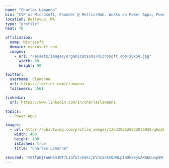 ```yaml
---
name: "Charles Lamanna"
bio: "CVP at Microsoft, Founder @ MetricsHub. Works on Power Apps, Power Automate, Power Virtual Agent, Common Data Service and Dynamics 365."
location: Bellevue, WA
type: "profile"
heat: 78

affiliation:
  name: Microsoft
  domain: microsoft.com
  images:
    - url: "/assets/images/organizations/microsoft.com-50x50.jpg"
      width: 50
      height: 50

twitter:
  username: clamanna
  url: https://twitter.com/clamanna
  followers: 4561

linkedin:
  url: https://www.linkedin.com/in/charleslamanna

topics:
  - Power Apps

images:
  - url: https://pbs.twimg.com/profile_images/1263202626922876928/g6qGbHZ-_400x400.jpg
    width: 400
    height: 400
    isCached: true
    title: "Charles Lamanna"

secured: "mmtfWBjTWWH6mJWT7L1afut/6GK1jEVJsaaKmQQWLpIHUk8eyuAXAEQuxp8W7c0L8mI5S+HA27qmKw5nADS6z+BKWZ2jO/HVM3jFqYQJ5WrmVXYUi1Fq6F5UjDdOKnO1lgmAj/VCgPBC8oPWetgg0vRHBxz8Suc0As0pKgj5U3KLsun7DuLV/bAYMmgsib+yo0q9JU5A1ksRXYlEhXd+/PWyznSTlvlYJV2PuBIHdXkpK+8gd/gkhbGEoeCr3wacBW0oUAhbPNkuT37h6hh7GB0rO9C/+MZ7vxisZVHw2MgDAmHt9TsSJ0Yq+Srviz0i46Ywgtm1FAiN7SYzXuFtU82AyNOTrSd37nosvCXswm9KpAYcwU7YIfsYLDmHvz+Or3uVFe4LBZhXMgYW6cz5SHlqigei3Ccc7AvgskI3rYs=;PgqCDQ6RyRv2EZmqAfsfQw=="
---
```


